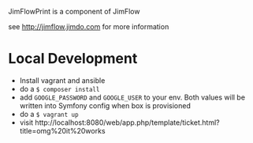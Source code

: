 JimFlowPrint is a component of JimFlow

see http://jimflow.jimdo.com for more information

# Local Development
 * Install vagrant and ansible
 * do a ```$ composer install```
 * add ```GOOGLE_PASSWORD``` and ```GOOGLE_USER``` to your env. Both values will be written into Symfony config when box is provisioned
 * do a ```$ vagrant up```
 * visit http://localhost:8080/web/app.php/template/ticket.html?title=omg%20it%20works